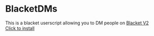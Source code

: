 # BlacketDMs

This is a blacket userscript allowing you to DM people on [Blacket V2](https://blacket.org)    
[Click to install](https://github.com/zastlx/BlacketDMs/releases/download/1.0.1/bdms.user.js)
